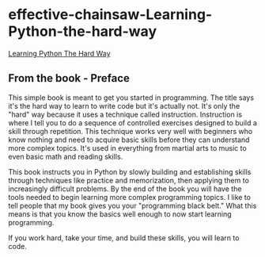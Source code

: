 # effective-chainsaw-Learning-Python-the-hard-way

[Learning Python The Hard Way](https://learnpythonthehardway.org/book/)

## From the book - Preface

This simple book is meant to get you started in programming. The title says it's the hard way to learn to write code but it's actually not. It's only the "hard" way because it uses a technique called instruction. Instruction is where I tell you to do a sequence of controlled exercises designed to build a skill through repetition. This technique works very well with beginners who know nothing and need to acquire basic skills before they can understand more complex topics. It's used in everything from martial arts to music to even basic math and reading skills.

This book instructs you in Python by slowly building and establishing skills through techniques like practice and memorization, then applying them to increasingly difficult problems. By the end of the book you will have the tools needed to begin learning more complex programming topics. I like to tell people that my book gives you your "programming black belt." What this means is that you know the basics well enough to now start learning programming.

If you work hard, take your time, and build these skills, you will learn to code.
